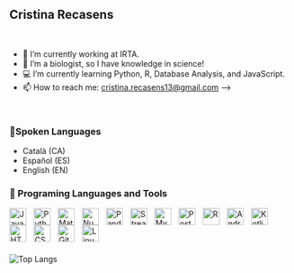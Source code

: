 
<h2>Cristina Recasens</h2>

<br />

- 🔭 I’m currently working at IRTA.
- 🌱 I’m a biologist, so I have knowledge in science!
- 💻 I’m currently learning Python, R, Database Analysis, and JavaScript.
- 📫 How to reach me: cristina.recasens13@gmail.com
-->


<br />

<h3>💬​Spoken Languages </h3>
<ul>
<li>Català (CA) </li>
<li>Español (ES) </li>
<li>English (EN) </li>
</ul>

<h3>🧰 Programing Languages and Tools </h3>

<img align="left" alt="Java" width="30px" style="padding-right:10px;" src="https://cdn.jsdelivr.net/gh/devicons/devicon/icons/java/java-original.svg"/>
<img align="left" alt="Python" width="30px" style="padding-right:10px;" src="https://cdn.jsdelivr.net/gh/devicons/devicon/icons/python/python-plain.svg" />
<img align="left" alt="Matplotlib" width="30px" style="padding-right:10px;" src="https://cdn.jsdelivr.net/gh/devicons/devicon/icons/matplotlib/matplotlib-original.svg" />
<img align="left" alt="Numpy" width="30px" style="padding-right:10px;" src="https://cdn.jsdelivr.net/gh/devicons/devicon/icons/numpy/numpy-original.svg" />
<img align="left" alt="Pandas" width="30px" style="padding-right:10px;" src="https://cdn.jsdelivr.net/gh/devicons/devicon/icons/pandas/pandas-original.svg" />
<img align="left" alt="Streamlit" width="30px" style="padding-right:10px;" src="https://cdn.jsdelivr.net/gh/devicons/devicon/icons/streamlit/streamlit-original.svg" />
<img align="left" alt="MySQL" width="30px" style="padding-right:10px;" src="https://cdn.jsdelivr.net/gh/devicons/devicon/icons/mysql/mysql-original.svg" />
<img align="left" alt="PostgreSQL" width="30px" style="padding-right:10px;" src="https://cdn.jsdelivr.net/gh/devicons/devicon/icons/postgresql/postgresql-original.svg" />
<img align="left" alt="R" width="30px" style="padding-right:10px;" src="https://cdn.jsdelivr.net/gh/devicons/devicon/icons/r/r-original.svg" />
<img align="left" alt="Android Studio" width="30px" style="padding-right:10px;" src="https://cdn.jsdelivr.net/gh/devicons/devicon/icons/androidstudio/androidstudio-original.svg" />
<img align="left" alt="Kotlin" width="30px" style="padding-right:10px;" src="https://cdn.jsdelivr.net/gh/devicons/devicon/icons/kotlin/kotlin-original.svg" />
<img align="left" alt="HTML" width="30px" style="padding-right:10px;" src="https://cdn.jsdelivr.net/gh/devicons/devicon/icons/html5/html5-plain.svg" />
<img align="left" alt="CSS" width="30px" style="padding-right:10px;" src="https://cdn.jsdelivr.net/gh/devicons/devicon/icons/css3/css3-plain.svg" />
<img align="left" alt="GitHub" width="30px" style="padding-right:10px;" src="https://cdn.jsdelivr.net/gh/devicons/devicon/icons/github/github-original.svg" />
<img align="left" alt="Linux" width="30px" style="padding-right:10px;" src="https://cdn.jsdelivr.net/gh/devicons/devicon/icons/linux/linux-original.svg" />



<br />
<br />
<br />
<br />

![Top Langs](https://github-readme-stats.vercel.app/api/top-langs/?username=cristinarecasens)

